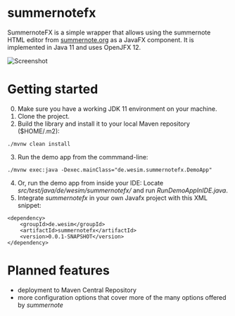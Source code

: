 # summernotefx
SummernoteFX is a simple wrapper that allows using the summernote HTML 
editor from [summernote.org](https://www.summernote.org) as a JavaFX component. It is implemented in Java 11 and uses OpenJFX 12.

![Screenshot](https://raw.github.com/cwrsimon/summernotefx/master/src/main/screenshots/screenshot1.png)

# Getting started

0. Make sure you have a working JDK 11 environment on your machine.
1. Clone the project.
2. Build the library and install it to your local Maven repository ($HOME/.m2):
```
./mvnw clean install
```
3. Run the demo app from the commmand-line:
```
./mvnw exec:java -Dexec.mainClass="de.wesim.summernotefx.DemoApp"
```
4. Or, run the demo app from inside your IDE:
Locate *src/test/java/de/wesim/summernotefx/* and run *RunDemoAppInIDE.java*.
5. Integrate *summernotefx* in your own Javafx project with this XML snippet:
```
<dependency>
	<groupId>de.wesim</groupId>
	<artifactId>summernotefx</artifactId>
	<version>0.0.1-SNAPSHOT</version>
</dependency>
```
# Planned features
- deployment to Maven Central Repository
- more configuration options that cover more of the many options offered by *summernote*

